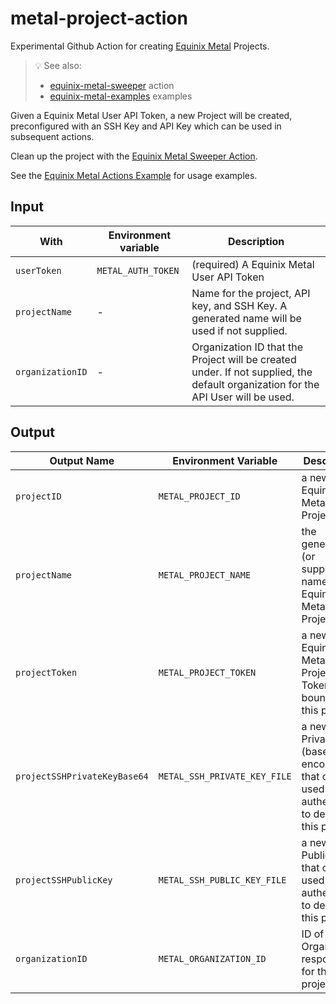 # metal-project-action

Experimental Github Action for creating [Equinix Metal](https://metal.equinix.com) Projects.

> :bulb: See also:
>
> - [equinix-metal-sweeper](https://github.com/displague/metal-sweeper-action) action
> - [equinix-metal-examples](https://github.com/displague/metal-actions-example) examples

Given a Equinix Metal User API Token, a new Project will be created, preconfigured with an SSH Key and API Key which can be used in subsequent actions.

Clean up the project with the [Equinix Metal Sweeper Action](https://github.com/displague/metal-sweeper-action).

See the [Equinix Metal Actions Example](https://github.com/displague/metal-actions-example) for usage examples.

## Input

| With             | Environment variable | Description                                                                                                                      |
| ---------------- | -------------------- | -------------------------------------------------------------------------------------------------------------------------------- |
| `userToken`      | `METAL_AUTH_TOKEN`   | (required) A Equinix Metal User API Token                                                                                        |
| `projectName`    | -                    | Name for the project, API key, and SSH Key. A generated name will be used if not supplied.                                       |
| `organizationID` | -                    | Organization ID that the Project will be created under. If not supplied, the default organization for the API User will be used. |

## Output

| Output Name                  | Environment Variable         | Description                                                                                        |
| ---------------------------- | ---------------------------- | -------------------------------------------------------------------------------------------------- |
| `projectID`                  | `METAL_PROJECT_ID`           | a new Equinix Metal Project ID                                                                     |
| `projectName`                | `METAL_PROJECT_NAME`         | the generated (or supplied) name of the Equinix Metal Project                                      |
| `projectToken`               | `METAL_PROJECT_TOKEN`        | a new Equinix Metal Project API Token bound to this project                                        |
| `projectSSHPrivateKeyBase64` | `METAL_SSH_PRIVATE_KEY_FILE` | a new SSH Private Key (base64 encoded) that can be used to authenticate to devices in this project |
| `projectSSHPublicKey`        | `METAL_SSH_PUBLIC_KEY_FILE`  | a new SSH Public Key that can be used to authenticate to devices in this project                   |
| `organizationID`             | `METAL_ORGANIZATION_ID`      | ID of the Organization responsible for the project.                                                |
